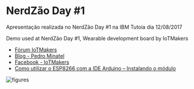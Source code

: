 # NerdZão Day #1

Apresentação realizada no NerdZão Day #1 na IBM Tutoia dia 12/08/2017


Demo used at NerdZão Day #1, Wearable development board by IoTMakers

* [Fórum IoTMakers](https://github.com/NiklasRosenstein/myo-python)
* [Blog - Pedro Minatel](http://forum.iotmakers.com.br)
* [Facebook - IoTMakers](https://www.facebook.com/IoTMakers)
* [Como utilizar o ESP8266 com a IDE Arduino – Instalando o módulo](http://pedrominatel.com.br/pt/arduino/como-utilizar-o-esp8266-com-a-ide-arduino-instalando-o-modulo/)




![figures](https://github.com/IoTMakers/IoTMakers_ESPWear_Aduino_TDC/blob/master/figures/IoTMakers_ESPWear.jpg)
